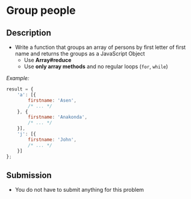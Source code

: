 # Group people

## Description
- Write a function that groups an array of persons by first letter of first name and returns the groups as a JavaScript Object
  - Use **Array#reduce**
  - Use **only array methods** and no regular loops (`for`, `while`)

_Example:_

```js
result = {
    'a': [{
        firstname: 'Asen',
        /* ... */
    }, {
        firstname: 'Anakonda',
        /* ... */
    }],
    'j': [{
        firstname: 'John',
        /* ... */
    }]
};
```

## Submission
- You do not have to submit anything for this problem
